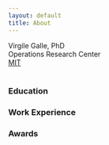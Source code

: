 ```yaml
---
layout: default
title: About
---
```



<p class="message">
Virgile Galle, PhD <br>
Operations Research Center <br>
<a href="http://www.mit.edu">MIT </a> <br><br>
</p>

### Education

### Work Experience

### Awards

